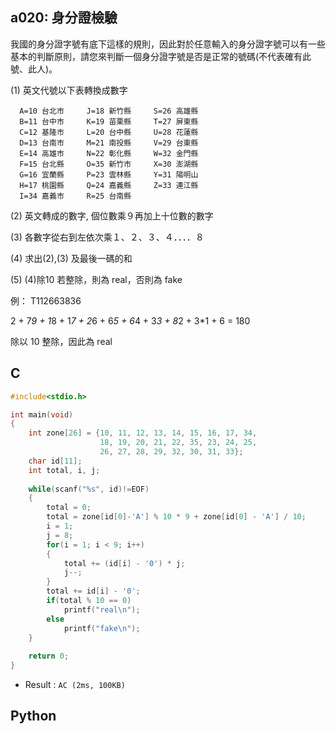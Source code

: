 ## a020: 身分證檢驗
我國的身分證字號有底下這樣的規則，因此對於任意輸入的身分證字號可以有一些基本的判斷原則，請您來判斷一個身分證字號是否是正常的號碼(不代表確有此號、此人)。

(1) 英文代號以下表轉換成數字

      A=10 台北市     J=18 新竹縣     S=26 高雄縣
      B=11 台中市     K=19 苗栗縣     T=27 屏東縣
      C=12 基隆市     L=20 台中縣     U=28 花蓮縣
      D=13 台南市     M=21 南投縣     V=29 台東縣
      E=14 高雄市     N=22 彰化縣     W=32 金門縣
      F=15 台北縣     O=35 新竹市     X=30 澎湖縣
      G=16 宜蘭縣     P=23 雲林縣     Y=31 陽明山
      H=17 桃園縣     Q=24 嘉義縣     Z=33 連江縣
      I=34 嘉義市     R=25 台南縣

  (2) 英文轉成的數字, 個位數乘９再加上十位數的數字

  (3) 各數字從右到左依次乘１、２、３、４．．．．８

  (4) 求出(2),(3) 及最後一碼的和

  (5) (4)除10 若整除，則為 real，否則為 fake

 例： T112663836

2 + 7*9 + 1*8 + 1*7 + 2*6 + 6*5 + 6*4 + 3*3 + 8*2 + 3*1 + 6 = 180

除以 10 整除，因此為 real 

## C
```C
#include<stdio.h>

int main(void)
{
	int zone[26] = {10, 11, 12, 13, 14, 15, 16, 17, 34,
	                18, 19, 20, 21, 22, 35, 23, 24, 25,
					26, 27, 28, 29, 32, 30, 31, 33};
	char id[11];
	int total, i, j;
	
	while(scanf("%s", id)!=EOF)
	{
		total = 0;
		total = zone[id[0]-'A'] % 10 * 9 + zone[id[0] - 'A'] / 10;
		i = 1;
		j = 8;
		for(i = 1; i < 9; i++)
		{
			total += (id[i] - '0') * j;
			j--;
		}
		total += id[i] - '0';
		if(total % 10 == 0)
			printf("real\n");
		else
			printf("fake\n");
	}
	
	return 0;
}
```
 * Result : `AC (2ms, 100KB)`

## Python
